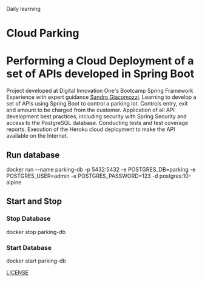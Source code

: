 Daily learning

# Cloud Parking

# Performing a Cloud Deployment of a set of APIs developed in Spring Boot

Project developed at Digital Innovation One's Bootcamp Spring Framework Experience with expert guidance [Sandro Giacomozzi](https://github.com/sandrogiacom "Sandro Giacomozzi"). 
Learning to develop a set of APIs using Spring Boot to control a parking lot. Controls entry, exit and amount to be charged from the customer. Application of all API development best practices, including security with Spring Security and access to the PostgreSQL database. Conducting tests and test coverage reports. Execution of the Heroku cloud deployment to make the API available on the Internet.

## Run database
docker run --name parking-db -p 5432:5432 -e POSTGRES_DB=parking -e POSTGRES_USER=admin -e POSTGRES_PASSWORD=123 -d postgres:10-alpine

## Start and Stop

### Stop Database
docker stop parking-db

### Start Database
docker start parking-db

[LICENSE](./LICENSE)
